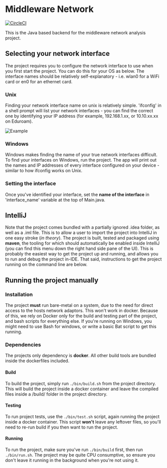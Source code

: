 # Middleware Network 
[![CircleCI](https://circleci.com/gh/ElliotAlexander/GDP-Group-31-Backend.svg?style=svg&circle-token=b58db770983c57865e5c66b2b18e083b59f28593)](https://circleci.com/gh/ElliotAlexander/GDP-Group-31-Backend)

This is the Java based backend for the middleware network analysis project.


## Selecting your network interface

The project requires you to configure the network interface to use when you first start the project. You can do this for your OS as below. The interface names should be relatively self-explanatory - i.e. wlan0 for a WiFi card or en0 for an ethernet card.

### Unix

Finding your network interface name on unix is relatively simple. 'ifconfig' in a shell prompt will list your network interfaces - you can find the correct one by identifying your IP address (for example, 192.168.1.xx, or 10.10.xx.xx on Eduroam). 

![Example](https://imgur.com/fSwiOks)

### Windows

Windows makes finding the name of your true network interfaces difficult. To find your interfaces on Windows, run the project. The app will print out the names and IP addresses of every interface configured on your device - similar to how ifconfig works on Unix.

### Setting the interface

Once you've identified your interface, set the **name of the interface** in 'interface_name' variable at the top of Main.java.

## IntelliJ

Note that the project comes bundled with a partially ignored .idea folder, as well as a .iml file. This is to allow a user to import the project into IntelliJ in one easy stroke (*in theory*). The project is built, tested and packaged using **maven**, the tooling for which should automatically be enabled inside IntelliJ (you can find this menu down the right hand side pane of the UI). This is probably the easiest way to get the project up and running, and allows you to run and debug the project in-IDE. That said, instructions to get the project running on the command line are below. 

## Running the project manually

### Installation

The project **must** run bare-metal on a system, due to the need for direct access to the hosts network adaptors. This won't work in docker. Because of this, we rely on Docker only for the build and testing part of the project, and bash scripts for everything else. If you're running on Windows, you might need to use Bash for windows, or write a basic Bat script to get this running. 

### Dependencies

The projects only dependency is **docker**. All other build tools are bundled inside the dockerfiles included. 


#### Build

To build the project, simply run `./bin/build.sh` from the project directory. This will build the project inside a docker container and leave the compiled files inside a /build/ folder in the project directory. 

#### Testing

To run project tests, use the `./bin/test.sh` script, again running the project inside a docker container. This script **won't** leave any leftover files, so you'll need to re-run build if you then want to run the project.

#### Running

To run the project, make sure you've run `./bin/build` first, then run `./bin/run.sh`. The project may be quite CPU consumptive, so ensure you don't leave it running in the background when you're not using it. 

